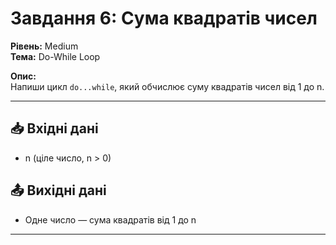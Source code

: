 # Завдання 6: Сума квадратів чисел

**Рівень:** Medium  
**Тема:** Do-While Loop  

**Опис:**  
Напиши цикл `do...while`, який обчислює суму квадратів чисел від 1 до n.

---

## 📥 Вхідні дані
- n (ціле число, n > 0)

## 📤 Вихідні дані
- Одне число — сума квадратів від 1 до n

---